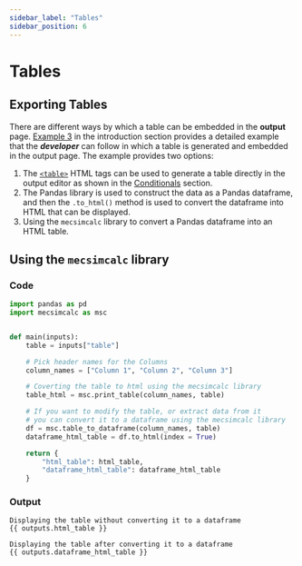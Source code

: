 ```yaml
---
sidebar_label: "Tables"
sidebar_position: 6
---
```


# Tables

## Exporting Tables

There are different ways by which a table can be embedded in the **output** page. [Example 3](../getting-started/example-3) in the introduction section provides a detailed example that the _**developer**_ can follow in which a table is generated and embedded in the output page. The example provides two options:

1. The [`<table>`](https://www.w3schools.com/html/html_tables.asp) HTML tags can be used to generate a table directly in the output editor as shown in the [Conditionals](/output/Conditionals#for-statement) section.
2. The Pandas library is used to construct the data as a Pandas dataframe, and then the `.to_html()` method is used to convert the dataframe into HTML that can be displayed.
3. Using the `mecsimcalc` library to convert a Pandas dataframe into an HTML table.

## Using the `mecsimcalc` library

### Code

```python
import pandas as pd
import mecsimcalc as msc


def main(inputs):
    table = inputs["table"]

    # Pick header names for the Columns
    column_names = ["Column 1", "Column 2", "Column 3"]

    # Coverting the table to html using the mecsimcalc library
    table_html = msc.print_table(column_names, table)

    # If you want to modify the table, or extract data from it
    # you can convert it to a dataframe using the mecsimcalc library
    df = msc.table_to_dataframe(column_names, table)
    dataframe_html_table = df.to_html(index = True)

    return {
        "html_table": html_table,
        "dataframe_html_table": dataframe_html_table
    }
```

### Output

```
Displaying the table without converting it to a dataframe
{{ outputs.html_table }}

Displaying the table after converting it to a dataframe
{{ outputs.dataframe_html_table }}
```
